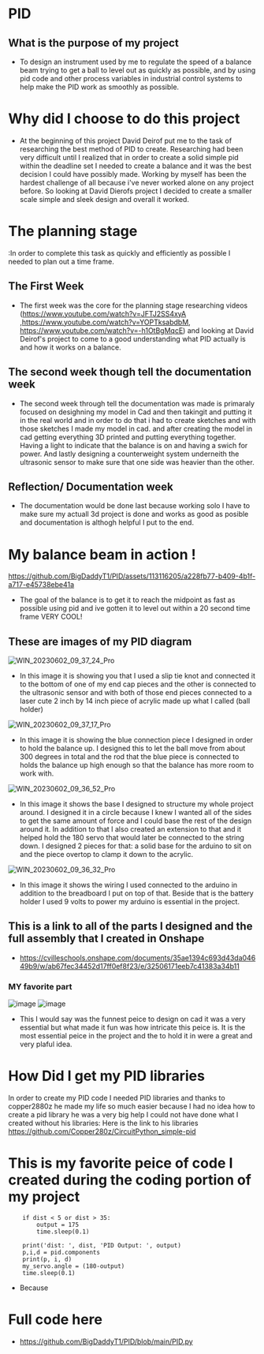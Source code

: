 # PID
## What is the purpose of my project
-  To design an instrument used by me to regulate the speed of a balance beam trying to get a ball to level out as quickly as possible, and by using pid code and other process variables in industrial control systems to help make the PID work as smoothly as possible.

# Why did I choose to do this project
- At the beginning of this project David Deirof put me to the task of researching the best method of PID to create. Researching had been very difficult until I realized that in order to create a solid simple pid within the deadline set I needed to create a balance and it was the best decision I could have possibly made. Working by myself has been the hardest challenge of all because i've never worked alone on any project before. So looking at David Dierofs project I decided to create a smaller scale simple and sleek design and overall it worked. 

# The planning stage 
:In order to complete this task as quickly and efficiently as possible I needed to plan out a time frame.
## The First Week 
- The first week was the core for the planning stage researching videos (https://www.youtube.com/watch?v=JFTJ2SS4xyA ,https://www.youtube.com/watch?v=YOPTksabdbM, https://www.youtube.com/watch?v=-h1OtBgMqcE) and looking at David Deirof's project to come to a good understanding what PID actually is and how it works on a balance.
## The second week though tell the documentation week
- The second week through tell the documentation was made is primaraly focused on desighning my model in Cad and then takingit and putting it in the real world and in order to do that i had to create sketches and with those sketches I made my model in cad. and after creating the model in cad getting everything 3D printed and putting everything together. Having a light to indicate that the balance is on and having a swich for power. And lastly designing a counterweight system underneith the ultrasonic sensor to make sure that one side was heavier than the other. 
## Reflection/ Documentation week 
- The documentation would be done last because working solo I have to make sure my  actuall 3d project is done and works as good as posible and documentation is althogh helpful I put to the end. 

# My balance beam in action !
https://github.com/BigDaddyT1/PID/assets/113116205/a228fb77-b409-4b1f-a717-e45738ebe41a
- The goal of the balance is to get it to reach the midpoint as fast as possible using pid and ive gotten it to level out within a 20 second time frame VERY COOL!
## These are images of my PID diagram 

![WIN_20230602_09_37_24_Pro](https://github.com/BigDaddyT1/PID/assets/113116205/7fc2ffca-cf62-4324-8834-39e3719b3004)
- In this image it is showing you that I used a slip tie knot and connected it to the bottom of one of my end cap pieces and the other is connected to the ultrasonic sensor and with both of those end pieces connected to a laser cute 2 inch by 14 inch piece of acrylic made up what I called (ball holder) 

![WIN_20230602_09_37_17_Pro](https://github.com/BigDaddyT1/PID/assets/113116205/8d7ea64d-2cce-4aab-9a78-d7afc368533a)
- In this image it is showing the blue connection piece I designed in order to hold the balance up. I designed this to let the ball move from about 300 degrees in total and the rod that the blue piece is connected to holds the balance up high enough so that the balance has more room to work with.

![WIN_20230602_09_36_52_Pro](https://github.com/BigDaddyT1/PID/assets/113116205/17f184cc-8dd1-4b90-8c5e-618fc6c76a61)
- In this image it shows the base I designed to structure my whole project around. I designed it in a circle because I knew I wanted all of the sides to get the same amount of force and I could base the rest of the design around it. In addition to that I also created an extension to that and it helped hold the 180 servo that would later be connected to the string down. I designed 2 pieces for that: a solid base for the arduino to sit on and the piece overtop to clamp it down to the acrylic. 

![WIN_20230602_09_36_32_Pro](https://github.com/BigDaddyT1/PID/assets/113116205/1fff1fe8-5f3a-4bf1-af4e-c8416dfaf862)
- In this image it shows the wiring I used connected to the arduino in addition to the breadboard I put on top of that. Beside that is the battery holder I used 9 volts to power my arduino is essential in the project.

## This is a link to all of the parts I designed and the full assembly that I created in Onshape 
- https://cvilleschools.onshape.com/documents/35ae1394c693d43da04649b9/w/ab67fec34452d17ff0ef8f23/e/32506171eeb7c41383a34b11
### MY favorite part 
![image](https://github.com/BigDaddyT1/PID/assets/113116205/8b881305-6d87-4b79-b47c-43a6947b946b)
![image](https://github.com/BigDaddyT1/PID/assets/113116205/0ef13085-79a9-494e-a697-ab542067b897)

- This I would say was the funnest peice to design on cad it was a very essential but what made it fun was how intricate this peice is. It is the most essential peice in the project and the to hold it in were a great and very plaful idea. 
# How Did I get my PID libraries 
In order to create my PID code I needed PID libraries and thanks to copper2880z he made my life so much easier because I had no idea how to create a pid library he was a very big help I could not have done what I created without his libraries: Here is the link to his libraries https://github.com/Copper280z/CircuitPython_simple-pid
#  This is my favorite peice of code I created during the coding portion of my project

        if dist < 5 or dist > 35:
            output = 175
            time.sleep(0.1)            
        
        print('dist: ', dist, 'PID Output: ', output)
        p,i,d = pid.components
        print(p, i, d)
        my_servo.angle = (180-output)
        time.sleep(0.1)
- Because 
# Full code here 
- https://github.com/BigDaddyT1/PID/blob/main/PID.py 

